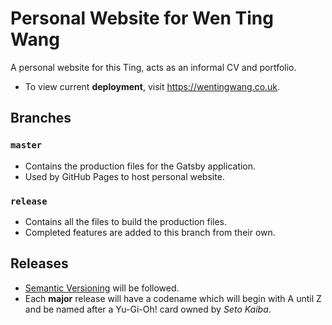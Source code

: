 # Personal Website for Wen Ting Wang

A personal website for this Ting, acts as an informal CV and portfolio.

- To view current **deployment**, visit https://wentingwang.co.uk.

## Branches

### `master`
- Contains the production files for the Gatsby application.
- Used by GitHub Pages to host personal website.

### `release`
- Contains all the files to build the production files.
- Completed features are added to this branch from their own.

## Releases
- [Semantic Versioning](https://semver.org/) will be followed.
- Each **major** release will have a codename which will begin with A until Z and be named after a Yu-Gi-Oh! card owned by _Seto Kaiba_.
